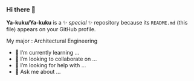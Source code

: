 ### Hi there 👋

**Ya-kuku/Ya-kuku** is a ✨ _special_ ✨ repository because its `README.md` (this file) appears on your GitHub profile.

My major : Architectural Engineering
- 🌱 I’m currently learning ...
- 👯 I’m looking to collaborate on ...
- 🤔 I’m looking for help with ...
- 💬 Ask me about ...

